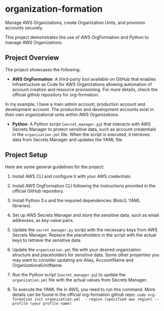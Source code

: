 # organization-formation
Manage AWS Organizations, create Organization Units, and provision accounts securely. 

This project demonstrates the use of AWS OrgFormation and Python to manage AWS Organizations.

## Project Overview

The project showcases the following:

- **AWS OrgFormation**: A third-party tool available on GitHub that enables Infrastructure as Code for AWS Organizations allowing automation of account creation and resource provisioning. For more details, check the official github repository for org-formation. 

In my example, I have a main admin account, production account and development account. The production and development accounts exist in their own organizational units within AWS Organizations.

- **Python**: A Python script (`secret_manager.py`) that interacts with AWS Secrets Manager to protect sensitive data, such as account credentials in the `organization.yml` file. When the script is executed, it retrieves data from Secrets Manager and updates the YAML file. 

## Project Setup

Here are some general guidelines for the project:

1. Install AWS CLI and configure it with your AWS credentials.

2. Install AWS OrgFormation CLI following the instructions provided in the official GitHub repository.

3. Install Python 3.x and the required dependencies (Boto3, YAML libraries).

4. Set up AWS Secrets Manager and store the sensitive data, such as email addresses, as key-value pairs.

5. Update the `secret_manager.py` script with the necessary keys from AWS Secrets Manager. Replace the placeholders in the script with the actual keys to retrieve the sensitive data.

6. Update the `organization.yml` file with your desired organization structure and placeholders for sensitive data. Some other properties you may want to consider updating are Alias, AccountName and OrganizationalUnitName.

7. Run the Python script (`secret_manager.py`) to update the `organization.yml` file with the actual values from Secrets Manager.
   
8. To execute the YAML file in AWS, you need to run this command. More details can be found in the official org-formation github repo: `sudo org-formation init organization.yml  --region (specified aws region) --profile (your profile name)` 



